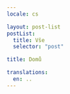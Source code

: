```yaml
---
locale: cs

layout: post-list
postList:
  title: Vše
  selector: "post"

title: Domů

translations:
  en: ..
---
```

